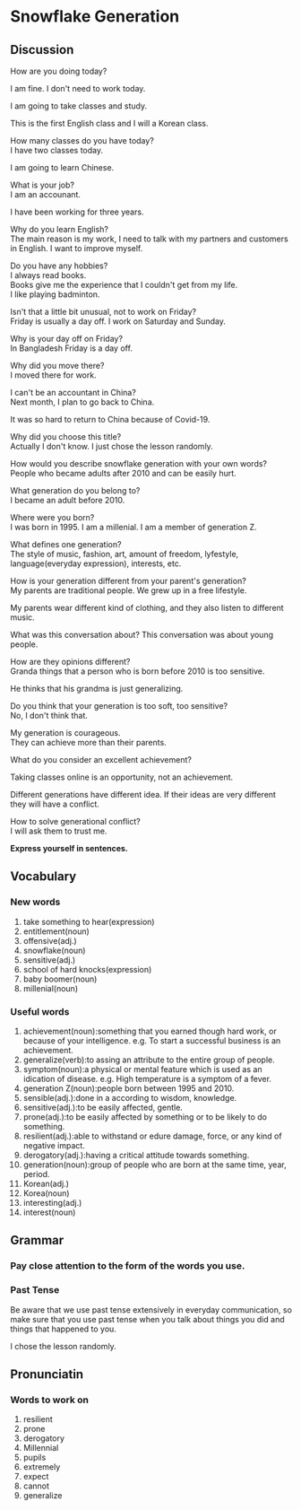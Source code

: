 # Snowflake Generation
## Discussion
How are you doing today?  

I am fine. I don't need to work today.  

I am going to take classes and study.  

This is the first English class and I will a Korean class.  

How many classes do you have today?  
I have two classes today.  

I am going to learn Chinese.  

What is your job?  
I am an accounant.  

I have been working for three years.  

Why do you learn English?  
The main reason is my work, I need to talk with my partners and customers in English. I want to improve myself.   

Do you have any hobbies?  
I always read books.  
Books give me the experience that I couldn't get from my life.  
I like playing badminton.  

Isn't that a little bit unusual, not to work on Friday?  
Friday is usually a day off. I work on Saturday and Sunday.  

Why is your day off on Friday?  
In Bangladesh Friday is a day off.  

Why did you move there?  
I moved there for work.  

I can't be an accountant in China?  
Next month, I plan to go back to China.  

It was so hard to return to China because of Covid-19.  

Why did you choose this title?  
Actually I don't know. I just chose the lesson randomly.   

How would you describe snowflake generation with your own words?  
People who became adults after 2010 and can be easily hurt.  

What generation do you belong to?  
I became an adult before 2010.  

Where were you born?  
I was born in 1995. I am a millenial. I am a member of generation Z.   

What defines one generation?  
The style of music, fashion, art, amount of freedom, lyfestyle, language(everyday expression), interests, etc. 

How is your generation different from your parent's generation?  
My parents are traditional people. We grew up in a free lifestyle.  

My parents wear different kind of clothing, and they also listen to different music.  

What was this conversation about? 
This conversation was about young people.   

How are they opinions different?  
Granda things that a person who is born before 2010 is too sensitive.  

He thinks that his grandma is just generalizing.  

Do you think that your generation is too soft, too sensitive?  
No, I don't think that.  

My generation is courageous.  
They can achieve more than their parents.  

What do you consider an excellent achievement?  

Taking classes online is an opportunity, not an achievement.    

Different generations have different idea. If their ideas are very different they will have a conflict.   

How to solve generational conflict?  
I will ask them to trust me.  


**Express yourself in sentences.**

## Vocabulary
### New words
1. take something to hear(expression)
1. entitlement(noun)
1. offensive(adj.)
1. snowflake(noun)
1. sensitive(adj.)
1. school of hard knocks(expression)
1. baby boomer(noun)
1. millenial(noun)

### Useful words
1. achievement(noun):something that you earned though hard work, or because of your intelligence. e.g. To start a successful business is an achievement.  
1. generalize(verb):to assing an attribute to the entire group of people.
1. symptom(noun):a physical or mental feature which is used as an idication of disease. e.g. High temperature is a symptom of a fever.  
1. generation Z(noun):people born between 1995 and 2010.  
1. sensible(adj.):done in a according to wisdom, knowledge.
1. sensitive(adj.):to be easily affected, gentle.
1. prone(adj.):to be easily affected by something or to be likely to do something.
1. resilient(adj.):able to withstand or edure damage, force, or any kind of negative impact.
1. derogatory(adj.):having a critical attitude towards something.
1. generation(noun):group of people who are born at the same time, year, period.
1. Korean(adj.)
1. Korea(noun)
1. interesting(adj.)
1. interest(noun)

## Grammar
### Pay close attention to the form of the words you use.

### Past Tense
Be aware that we use past tense extensively in everyday communication, so make sure that you use past tense when you talk about things you did and things that happened to you.  

I chose the lesson randomly.  

## Pronunciatin
### Words to work on
1. resilient
1. prone
1. derogatory
1. Millennial
1. pupils
1. extremely
1. expect
1. cannot
1. generalize
